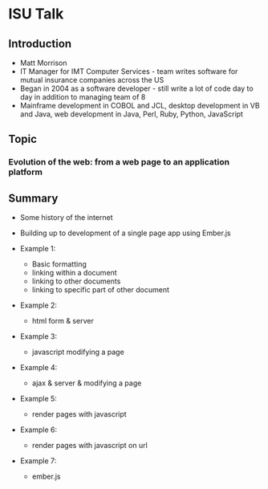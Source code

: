 # ISU Talk

## Introduction

- Matt Morrison
- IT Manager for IMT Computer Services - team writes software for mutual insurance companies across the US
- Began in 2004 as a software developer - still write a lot of code day to day in addition to managing team of 8
- Mainframe development in COBOL and JCL, desktop development in VB and Java, web development in Java, Perl, Ruby, Python, JavaScript

## Topic
### Evolution of the web: from a web page to an application platform

## Summary
- Some history of the internet
- Building up to development of a single page app using Ember.js

- Example 1:
  - Basic formatting
  - linking within a document
  - linking to other documents
  - linking to specific part of other document
- Example 2:
  - html form & server
- Example 3:
  - javascript modifying a page
- Example 4:
  - ajax & server & modifying a page
- Example 5:
  - render pages with javascript
- Example 6:
  - render pages with javascript on url
- Example 7:
  - ember.js
